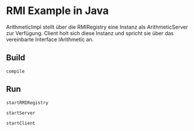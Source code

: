# RMI Example in Java

ArithmeticImpl stellt über die RMIRegistry eine Instanz als ArithmeticServer zur Verfügung.
Client holt sich diese Instanz und spricht sie über das vereinbarte Interface IArithmetic an.

## Build

```batch
compile
```

## Run

```batch
startRMIRegistry
```

```batch
startServer
```

```batch
startClient
```
